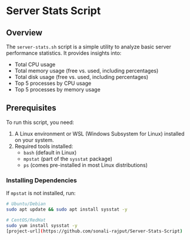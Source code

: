 # **Server Stats Script**

## **Overview**
The `server-stats.sh` script is a simple utility to analyze basic server performance statistics. It provides insights into:
- Total CPU usage
- Total memory usage (free vs. used, including percentages)
- Total disk usage (free vs. used, including percentages)
- Top 5 processes by CPU usage
- Top 5 processes by memory usage

## **Prerequisites**
To run this script, you need:
1. A Linux environment or WSL (Windows Subsystem for Linux) installed on your system.
2. Required tools installed:
   - `bash` (default in Linux)
   - `mpstat` (part of the `sysstat` package)
   - `ps` (comes pre-installed in most Linux distributions)

### **Installing Dependencies**
If `mpstat` is not installed, run:
```bash
# Ubuntu/Debian
sudo apt update && sudo apt install sysstat -y

# CentOS/RedHat
sudo yum install sysstat -y
[project-url](https://github.com/sonali-rajput/Server-Stats-Script)
